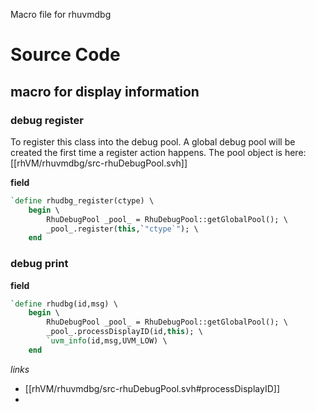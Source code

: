 Macro file for rhuvmdbg

# Source Code

## macro for display information
### debug register
To register this class into the debug pool. A global debug pool will be created the first time a register action happens. The pool object is here:
[[rhVM/rhuvmdbg/src-rhuDebugPool.svh]]

**field**
```systemverilog
`define rhudbg_register(ctype) \
	begin \
		RhuDebugPool _pool_ = RhuDebugPool::getGlobalPool(); \
		_pool_.register(this,`"ctype`"); \
	end
```

### debug print
**field**
```systemverilog
`define rhudbg(id,msg) \
	begin \
		RhuDebugPool _pool_ = RhuDebugPool::getGlobalPool(); \
		_pool_.processDisplayID(id,this); \
		`uvm_info(id,msg,UVM_LOW) \
	end
```
*links*
- [[rhVM/rhuvmdbg/src-rhuDebugPool.svh#processDisplayID]]
- 